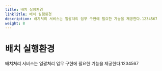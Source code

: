 ```yaml
---
title: 배치 실행환경
linkTitle: 배치 실행환경
description: 배치처리 서비스는 일괄처리 업무 구현에 필요한 기능을 제공한다.1234567
weight: 8
---
```

# 배치 실행환경
배치처리 서비스는 일괄처리 업무 구현에 필요한 기능을 제공한다.1234567